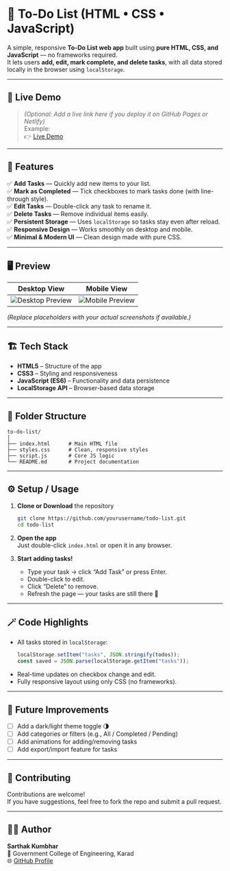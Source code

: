 # 📝 To-Do List (HTML • CSS • JavaScript)

A simple, responsive **To-Do List web app** built using **pure HTML, CSS, and JavaScript** — no frameworks required.  
It lets users **add, edit, mark complete, and delete tasks**, with all data stored locally in the browser using `localStorage`.

---

## 🚀 Live Demo
> *(Optional: Add a live link here if you deploy it on GitHub Pages or Netlify)*  
Example:  
👉 [Live Demo](https://yourusername.github.io/todo-list/)

---

## 🧩 Features

✅ **Add Tasks** — Quickly add new items to your list.  
✅ **Mark as Completed** — Tick checkboxes to mark tasks done (with line-through style).  
✅ **Edit Tasks** — Double-click any task to rename it.  
✅ **Delete Tasks** — Remove individual items easily.  
✅ **Persistent Storage** — Uses `localStorage` so tasks stay even after reload.  
✅ **Responsive Design** — Works smoothly on desktop and mobile.  
✅ **Minimal & Modern UI** — Clean design made with pure CSS.

---

## 🖥️ Preview

| Desktop View | Mobile View |
|---------------|--------------|
| ![Desktop Preview](https://via.placeholder.com/500x300?text=Desktop+Preview) | ![Mobile Preview](https://via.placeholder.com/250x450?text=Mobile+Preview) |

*(Replace placeholders with your actual screenshots if available.)*

---

## 🏗️ Tech Stack

- **HTML5** – Structure of the app  
- **CSS3** – Styling and responsiveness  
- **JavaScript (ES6)** – Functionality and data persistence  
- **LocalStorage API** – Browser-based data storage  

---

## 📂 Folder Structure

```
to-do-list/
│
├── index.html      # Main HTML file
├── styles.css      # Clean, responsive styles
├── script.js       # Core JS logic
└── README.md       # Project documentation
```

---

## ⚙️ Setup / Usage

1. **Clone or Download** the repository  
   ```bash
   git clone https://github.com/yourusername/todo-list.git
   cd todo-list
   ```

2. **Open the app**  
   Just double-click `index.html` or open it in any browser.

3. **Start adding tasks!**  
   - Type your task → click “Add Task” or press Enter.  
   - Double-click to edit.  
   - Click “Delete” to remove.  
   - Refresh the page — your tasks are still there 🎉  

---

## 🪄 Code Highlights

- All tasks stored in `localStorage`:
  ```js
  localStorage.setItem("tasks", JSON.stringify(todos));
  const saved = JSON.parse(localStorage.getItem("tasks"));
  ```
- Real-time updates on checkbox change and edit.
- Fully responsive layout using only CSS (no frameworks).

---

## 🧠 Future Improvements

- [ ] Add a dark/light theme toggle 🌗  
- [ ] Add categories or filters (e.g., All / Completed / Pending)  
- [ ] Add animations for adding/removing tasks  
- [ ] Add export/import feature for tasks  

---

## 🤝 Contributing

Contributions are welcome!  
If you have suggestions, feel free to fork the repo and submit a pull request.

---

## 🧑‍💻 Author

**Sarthak Kumbhar**  
📍 Government College of Engineering, Karad  
🌐 [GitHub Profile](https://github.com/Sarthaksk26)
